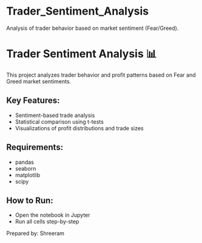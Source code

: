 # Trader_Sentiment_Analysis
Analysis of trader behavior based on market sentiment (Fear/Greed).
# Trader Sentiment Analysis 📊

This project analyzes trader behavior and profit patterns based on Fear and Greed market sentiments.

## Key Features:
- Sentiment-based trade analysis
- Statistical comparison using t-tests
- Visualizations of profit distributions and trade sizes

## Requirements:
- pandas
- seaborn
- matplotlib
- scipy

## How to Run:
- Open the notebook in Jupyter
- Run all cells step-by-step

Prepared by: Shreeram
